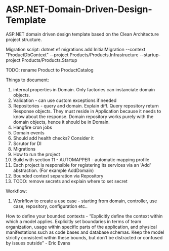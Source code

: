 # ASP.NET-Domain-Driven-Design-Template
ASP.NET domain driven design template based on the Clean Architecture project structure.

Migration script:
dotnet ef migrations add InitialMigration --context "ProductDbContext" --project Products/Products.Infrastructure --startup-project Products/Products.Startup

TODO: rename Product to ProductCatalog

Things to document:
1. internal properties in Domain. Only factories can instanciate domain objects.
2. Validation - can use custom exceptions if needed
3. Repositories - query and domain. Explain diff.
	Query repository return Response objects. They must reside in Application because it needs to know about the response. 
	Domain repository works purely with the domain objects, hence it should be in Domain.
4. Hangfire cron jobs
5. Domain events
6. Should add health checks? Consider it
7. Scrutor for DI
8. Migrations
9. How to run the project
10. Build with section
11 - AUTOMAPPER - automatic mapping profile
12. Each project is responsible for registering its services via an 'Add' abstraction. (For example AddDomain)
13. Bounded context separation via Repository
14. TODO: remove secrets and explain where to set secret

Workflow:
1. Workflow to create a use case - starting from domain, controller, use case, repository, configuration etc..

How to define your bounded contexts - “Explicitly define the context within which a model applies. Explicitly set boundaries in terms of team organization, usage within specific parts of the application, and physical manifestations such as code bases and database schemas. Keep the model strictly consistent within these bounds, but don’t be distracted or confused by issues outside” - Eric Evans